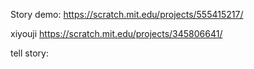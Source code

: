 Story demo:  https://scratch.mit.edu/projects/555415217/

xiyouji https://scratch.mit.edu/projects/345806641/

tell story: